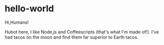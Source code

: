 # hello-world

Hi,Humans!

Hubot here, I like Node,js and Coffeescripts (that's what I'm made of!).
I've had tacos on the moon and find them far superior to Earth tacos.
